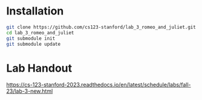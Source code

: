 # Installation
```bash
git clone https://github.com/cs123-stanford/lab_3_romeo_and_juliet.git
cd lab_3_romeo_and_juliet
git submodule init
git submodule update
```
# Lab Handout
https://cs-123-stanford-2023.readthedocs.io/en/latest/schedule/labs/fall-23/lab-3-new.html
